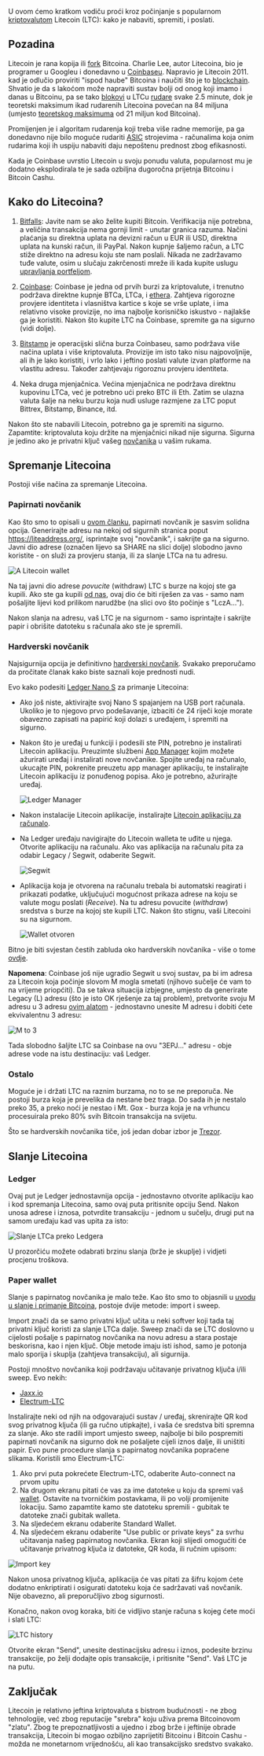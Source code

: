 U ovom ćemo kratkom vodiču proći kroz počinjanje s popularnom [kriptovalutom][cc] Litecoin (LTC): kako je nabaviti, spremiti, i poslati.

## Pozadina

Litecoin je rana kopija ili [fork][forks] Bitcoina. Charlie Lee, autor Litecoina, bio je programer u Googleu i donedavno u [Coinbaseu][cb]. Napravio je Litecoin 2011. kad je odlučio proviriti "ispod haube" Bitcoina i naučiti što je to [blockchain][bc]. Shvatio je da s lakoćom može napraviti sustav bolji od onog koji imamo i danas u Bitcoinu, pa se tako [blokovi][block] u LTCu [rudare][mining] svake 2.5 minute, dok je teoretski maksimum ikad rudarenih Litecoina povećan na 84 miljuna (umjesto [teoretskog maksimuma][finite] od 21 miljun kod Bitcoina). 

Promijenjen je i algoritam rudarenja koji treba više radne memorije, pa ga donedavno nije bilo moguće rudariti [ASIC][l3] strojevima - računalima koja onim rudarima koji ih uspiju nabaviti daju nepoštenu prednost zbog efikasnosti.

Kada je Coinbase uvrstio Litecoin u svoju ponudu valuta, popularnost mu je dodatno eksplodirala te je sada ozbiljna dugoročna prijetnja Bitcoinu i Bitcoin Cashu.

## Kako do Litecoina?

1. [Bitfalls][buycc]: Javite nam se ako želite kupiti Bitcoin. Verifikacija nije potrebna, a veličina transakcija nema gornji limit - unutar granica razuma. Načini plaćanja su direktna uplata na devizni račun u EUR ili USD, direktna uplata na kunski račun, ili PayPal. Nakon kupnje šaljemo račun, a LTC stiže direktno na adresu koju ste nam poslali. Nikada ne zadržavamo tuđe valute, osim u slučaju zakrčenosti mreže ili kada kupite uslugu [upravljanja portfeljom][folio].

1. [Coinbase][cb]: Coinbase je jedna od prvih burzi za kriptovalute, i trenutno podržava direktne kupnje BTCa, LTCa, i [ethera][eth]. Zahtjeva rigorozne provjere identiteta i vlasništva kartice s koje se vrše uplate, i ima relativno visoke provizije, no ima najbolje korisničko iskustvo - najlakše ga je koristiti. Nakon što kupite LTC na Coinbase, spremite ga na sigurno (vidi dolje).

1. [Bitstamp][bitstamp] je operacijski slična burza Coinbaseu, samo podržava više načina uplata i više kriptovaluta. Provizije im isto tako nisu najpovoljnije, ali ih je lako koristiti, i vrlo lako i jeftino poslati valute izvan platforme na vlastitu adresu. Također zahtjevaju rigoroznu provjeru identiteta.

1. Neka druga mjenjačnica. Većina mjenjačnica ne podržava direktnu kupovinu LTCa, već je potrebno ući preko BTC ili Eth. Zatim se ulazna valuta šalje na neku burzu koja nudi usluge razmjene za LTC poput Bittrex, Bitstamp, Binance, itd.


Nakon što ste nabavili Litecoin, potrebno ga je spremiti na sigurno. Zapamtite: kriptovaluta koju držite na mjenjačnici nikad nije sigurna. Sigurna je jedino ako je privatni ključ vašeg [novčanika][wallet] u vašim rukama.

## Spremanje Litecoina

Postoji više načina za spremanje Litecoina.

### Papirnati novčanik

Kao što smo to opisali u [ovom članku][paper], papirnati novčanik je sasvim solidna opcija. Generirajte adresu na nekoj od sigurnih stranica poput https://liteaddress.org/, isprintajte svoj "novčanik", i sakrijte ga na sigurno. Javni dio adrese (označen lijevo sa SHARE na slici dolje) slobodno javno koristite - on služi za provjeru stanja, ili za slanje LTCa na tu adresu.

![A Litecoin wallet](https://bitfalls.com/wp-content/uploads/2017/12/01.png)

Na taj javni dio adrese *povucite* (withdraw) LTC s burze na kojoj ste ga kupili. Ako ste ga kupili [od nas][buycc], ovaj dio će biti riješen za vas - samo nam pošaljite lijevi kod prilikom narudžbe (na slici ovo što počinje s "LczA...").

Nakon slanja na adresu, vaš LTC je na sigurnom - samo isprintajte i sakrijte papir i obrišite datoteku s računala ako ste je spremili.

### Hardverski novčanik

Najsigurnija opcija je definitivno [hardverski novčanik][hw]. Svakako preporučamo da pročitate članak kako biste saznali koje prednosti nudi.

Evo kako podesiti [Ledger Nano S][ledger] za primanje Litecoina:

- Ako još niste, aktivirajte svoj Nano S spajanjem na USB port računala. Ukoliko je to njegovo prvo podešavanje, izbaciti će 24 riječi koje morate obavezno zapisati na papirić koji dolazi s uređajem, i spremiti na sigurno.

- Nakon što je uređaj u funkciji i podesili ste PIN, potrebno je instalirati Litecoin aplikaciju. Preuzimte službeni [App Manager][manager] kojim možete ažurirati uređaj i instalirati nove novčanike. Spojite uređaj na računalo, ukucajte PIN, pokrenite preuzetu app manager aplikaciju, te instalirajte Litecoin aplikaciju iz ponuđenog popisa. Ako je potrebno, ažurirajte uređaj.

  ![Ledger Manager](https://bitfalls.com/wp-content/uploads/2017/12/Screenshot-2017-12-13-16.34.22.png)

- Nakon instalacije Litecoin aplikacije, instalirajte [Litecoin aplikaciju za računalo][ltcapp].

- Na Ledger uređaju navigirajte do Litecoin walleta te uđite u njega. Otvorite aplikaciju na računalu. Ako vas aplikacija na računalu pita za odabir Legacy / Segwit, odaberite Segwit. 

  ![Segwit](https://bitfalls.com/wp-content/uploads/2017/12/03-1.png)

- Aplikacija koja je otvorena na računalu trebala bi automatski reagirati i prikazati podatke, uključujući mogućnost prikaza adrese na koju se valute mogu poslati (*Receive*). Na tu adresu povucite (*withdraw*) sredstva s burze na kojoj ste kupili LTC. Nakon što stignu, vaši Litecoini su na sigurnom.

  ![Wallet otvoren](https://bitfalls.com/wp-content/uploads/2017/12/04.png)

Bitno je biti svjestan čestih zabluda oko hardverskih novčanika - više o tome [ovdje][miscon].

**Napomena**: Coinbase još nije ugradio Segwit u svoj sustav, pa bi im adresa za Litecoin koja počinje slovom M mogla smetati (njihovo sučelje će vam to na vrijeme priopćiti). Da se takva situacija izbjegne, umjesto da generirate Legacy (L) adresu (što je isto OK rješenje za taj problem), pretvorite svoju M adresu u 3 adresu [ovim alatom](https://litecoin-project.github.io/p2sh-convert/) - jednostavno unesite M adresu i dobiti ćete ekvivalentnu 3 adresu:

![M to 3](https://bitfalls.com/wp-content/uploads/2017/12/05.png)

Tada slobodno šaljite LTC sa Coinbase na ovu "3EPJ..." adresu - obje adrese vode na istu destinaciju: vaš Ledger.

### Ostalo

Moguće je i držati LTC na raznim burzama, no to se ne preporuča. Ne postoji burza koja je prevelika da nestane bez traga. Do sada ih je nestalo preko 35, a preko noći je nestao i Mt. Gox - burza koja je na vrhuncu procesuirala preko 80% svih Bitcoin transakcija na svijetu. 

Što se hardverskih novčanika tiče, još jedan dobar izbor je [Trezor].

## Slanje Litecoina

### Ledger

Ovaj put je Ledger jednostavnija opcija - jednostavno otvorite aplikaciju kao i kod spremanja Litecoina, samo ovaj puta pritisnite opciju Send. Nakon unosa adrese i iznosa, potvrdite transakciju - jednom u sučelju, drugi put na samom uređaju kad vas upita za isto:

![Slanje LTCa preko Ledgera](https://bitfalls.com/wp-content/uploads/2017/12/06.png)

U prozorčiću možete odabrati brzinu slanja (brže je skuplje) i vidjeti procjenu troškova.

### Paper wallet

Slanje s papirnatog novčanika je malo teže. Kao što smo to objasnili u [uvodu u slanje i primanje Bitcoina][startbtc], postoje dvije metode: import i sweep.

Import znači da se samo privatni ključ učita u neki softver koji tada taj privatni ključ koristi za slanje LTCa dalje. Sweep znači da se LTC doslovno u cijelosti pošalje s papirnatog novčanika na novu adresu a stara postaje beskorisna, kao i njen ključ. Obje metode imaju isti ishod, samo je potonja malo sporija i skuplja (zahtjeva transakciju), ali sigurnija.

Postoji mnoštvo novčanika koji podržavaju učitavanje privatnog ključa i/ili sweep. Evo nekih:

- [Jaxx.io](http://jaxx.io)
- [Electrum-LTC](https://electrum-ltc.org/)

Instalirajte neki od njih na odgovarajući sustav / uređaj, skrenirajte QR kod svog privatnog ključa (ili ga ručno utipkajte), i vaša će sredstva biti spremna za slanje. Ako ste radili import umjesto sweep, najbolje bi bilo pospremiti papirnati novčanik na sigurno dok ne pošaljete cijeli iznos dalje, ili uništiti papir. Evo pune procedure slanja s papirnatog novčanika popraćene slikama. Koristili smo Electrum-LTC:

1. Ako prvi puta pokrećete Electrum-LTC, odaberite Auto-connect na prvom upitu
2. Na drugom ekranu pitati će vas za ime datoteke u koju da spremi vaš [wallet]. Ostavite na tvorničkim postavkama, ili po volji promijenite lokaciju. Samo zapamtite kamo ste datoteku spremili - gubitak te datoteke znači gubitak walleta.
3. Na sljedećem ekranu odaberite Standard Wallet.
4. Na sljedećem ekranu odaberite "Use public or private keys" za svrhu učitavanja našeg papirnatog novčanika. Ekran koji slijedi omogućiti će učitavanje privatnog ključa iz datoteke, QR koda, ili ručnim upisom:

![Import key](https://bitfalls.com/wp-content/uploads/2017/12/07.png)

Nakon unosa privatnog ključa, aplikacija će vas pitati za šifru kojom ćete dodatno enkriptirati i osigurati datoteku koja će sadržavati vaš novčanik. Nije obavezno, ali preporučljivo zbog sigurnosti.

Konačno, nakon ovog koraka, biti će vidljivo stanje računa s kojeg ćete moći i slati LTC:

![LTC history](https://bitfalls.com/wp-content/uploads/2017/12/08.png)

Otvorite ekran "Send", unesite destinacijsku adresu i iznos, podesite brzinu transakcije, po želji dodajte opis transakcije, i pritisnite "Send". Vaš LTC je na putu.

## Zaključak

Litecoin je relativno jeftina kriptovaluta s bistrom budućnosti - ne zbog tehnologije, već zbog reputacije "srebra" koju uživa prema Bitcoinovom "zlatu". Zbog te prepoznatljivosti a ujedno i zbog brže i jeftinije obrade transakcija, Litecoin bi mogao ozbiljno zaprijetiti Bitcoinu i Bitcoin Cashu - možda ne monetarnom vrijednošću, ali kao transakcijsko sredstvo svakako.

[cc]: https://bitfalls.com/hr/2017/08/20/cryptocurrency/
[bc]: https://bitfalls.com/hr/2017/08/20/blockchain-explained-blockchain-works/
[forks]: https://bitfalls.com/hr/2017/11/07/segwit2x-fork-can-expect-whos-behind/
[block]: https://bitfalls.com/hr/glossary/#block
[finite]: https://bitfalls.com/hr/2017/09/17/bitcoin-finite-just-myth/
[mining]: https://bitfalls.com/hr/2017/10/23/whats-the-difference-between-proof-of-work-pow-proof-of-stake-pos-and-delegated-pos/
[l3]: https://shop.bitmain.com/antminer_l3_litecoin_asic_scrypt_miner.htm
[cb]: https://www.coinbase.com/join/542b0423734ab06764000001
[buycc]: https://bitfalls.com/hr/how-to-buy-cryptocurrency/
[eth]: https://bitfalls.com/hr/2017/09/19/what-ethereum-compare-to-bitcoin/
[folio]: https://bitfalls.com/hr/portfolio-management/
[bitstamp]: https://bitstamp.net
[wallet]: https://bitfalls.com/hr/2017/08/31/what-cryptocurrency-wallet/
[paper]: https://bitfalls.com/hr/2017/09/08/best-ways-protect-cryptocurrency-wallet/
[trezor]: https://trezor.io/
[hw]: https://bitfalls.com/hr/2017/09/08/hardware-wallets-like-ledger-nano-s-work/
[ledger]: https://bitfalls.com/hr/shop/ledger-nano-s-bitfalls-3/
[manager]: https://www.ledgerwallet.com/apps/manager
[miscon]: https://bitfalls.com/hr/2017/10/21/2-common-misconceptions-hardware-wallets/
[ltcapp]: https://chrome.google.com/webstore/detail/ledger-wallet-bitcoin/kkdpmhnladdopljabkgpacgpliggeeaf
[startbtc]: https://bitfalls.com/hr/2017/09/01/send-receive-bitcoin/